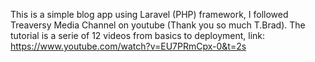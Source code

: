 This is a simple blog app using Laravel (PHP) framework, I followed Treaversy Media Channel on youtube (Thank you so much T.Brad).
The tutorial is a serie of 12 videos from basics to deployment, link: https://www.youtube.com/watch?v=EU7PRmCpx-0&t=2s

